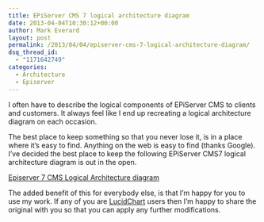 ```yaml
---
title: EPiServer CMS 7 logical architecture diagram
date: 2013-04-04T10:30:12+00:00
author: Mark Everard
layout: post
permalink: /2013/04/04/episerver-cms-7-logical-architecture-diagram/
dsq_thread_id:
  - "1171642749"
categories:
  - Architecture
  - Episerver
---
```

I often have to describe the logical components of EPiServer CMS to clients and customers. It always feel like I end up recreating a logical architecture diagram on each occasion.

The best place to keep something so that you never lose it, is in a place where it&#8217;s easy to find. Anything on the web is easy to find (thanks Google). I&#8217;ve decided the best place to keep the following EPiServer CMS7 logical architecture diagram is out in the open.

[Episerver 7 CMS Logical Architecture diagram](http://www.markeverard.com/wp-content/uploads/2013/12/EPiServer-CMS-Logical.png)

The added benefit of this for everybody else, is that I&#8217;m happy for you to use my work. If any of you are <a title="Flow Chart Maker and Online Diagram Software" href="https://www.lucidchart.com/" target="_blank">LucidChart</a> users then I&#8217;m happy to share the original with you so that you can apply any further modifications.